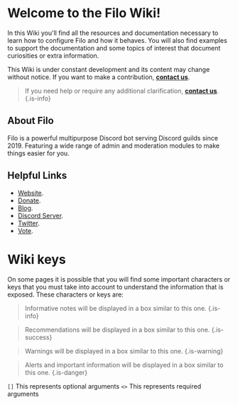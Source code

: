 # Welcome to the Filo Wiki!

In this Wiki you'll find all the resources and documentation necessary to learn how to configure Filo and how it behaves. You will also find examples to support the documentation and some topics of interest that document curiosities or extra information.

This Wiki is under constant development and its content may change without notice. If you want to make a contribution, **[contact us]({{LINKS_MAIN}}/discord)**.

> If you need help or require any additional clarification, **[contact us]({{LINKS_MAIN}}/discord)**.
{.is-info}

## About Filo

Filo is a powerful multipurpose Discord bot serving Discord guilds since 2019. Featuring a wide range of admin and moderation modules to make things easier for you.

## Helpful Links

- [Website]({{LINKS_MAIN}}).
- [Donate]({{LINKS_MAIN}}/donate).
- [Blog]({{LINKS_BLOG}}).
- [Discord Server]({{LINKS_MAIN}}/discord).
- [Twitter](https://twitter.com/FiloDiscord).
- [Vote]({{LINKS_MAIN}}/vote).

# Wiki keys

On some pages it is possible that you will find some important characters or keys that you must take into account to understand the information that is exposed. These characters or keys are:

> Informative notes will be displayed in a box similar to this one.
{.is-info}

> Recommendations will be displayed in a box similar to this one.
{.is-success}

> Warnings will be displayed in a box similar to this one.
{.is-warning}

> Alerts and important information will be displayed in a box similar to this one.
{.is-danger}

`[]` This represents optional arguments `<>` This represents required arguments
